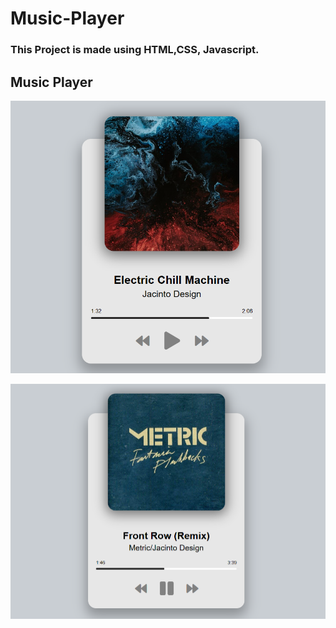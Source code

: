 # Music-Player

### This Project is made using HTML,CSS, Javascript.

## Music Player

![Image](./music_player1.png)

![Image](./music_player2.png)

